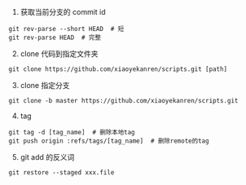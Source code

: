 1. 获取当前分支的 commit id
```
git rev-parse --short HEAD  # 短
git rev-parse HEAD  # 完整
```
2. clone 代码到指定文件夹
```
git clone https://github.com/xiaoyekanren/scripts.git [path]
```
3. clone 指定分支
```
git clone -b master https://github.com/xiaoyekanren/scripts.git
```
4. tag
```
git tag -d [tag_name]  # 删除本地tag
git push origin :refs/tags/[tag_name]  # 删除remote的tag
```
5. git add 的反义词
```
git restore --staged xxx.file
```

